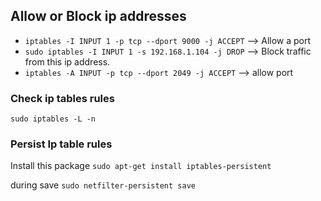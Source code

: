 ## Allow or Block ip addresses

* `iptables -I INPUT 1 -p tcp --dport 9000 -j ACCEPT` --> Allow a port
* `sudo iptables -I INPUT 1 -s 192.168.1.104 -j DROP` --> Block traffic from this ip address.
* `iptables -A INPUT -p tcp --dport 2049 -j ACCEPT` --> allow port

### Check ip tables rules

```shell
sudo iptables -L -n
```

### Persist Ip table rules
Install this package `sudo apt-get install iptables-persistent`

during save `sudo netfilter-persistent save`



